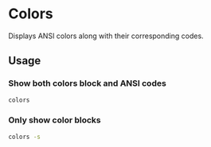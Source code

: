 # Colors
Displays ANSI colors along with their corresponding codes.

## Usage
### Show both colors block and ANSI codes
```sh
colors
```
### Only show color blocks
```sh
colors -s
```
